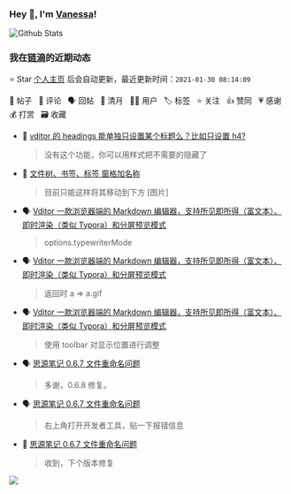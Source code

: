 ### Hey 👋, I'm [Vanessa](http://vanessa.b3log.org/)!

![Github Stats](https://github-readme-stats.vercel.app/api?username=Vanessa219&show_icons=true)

<!--events start -->

### 我在[链滴](https://ld246.com)的近期动态

⭐️ Star [个人主页](https://github.com/Vanessa219/Vanessa219) 后会自动更新，最近更新时间：`2021-01-30 08:14:09`

📝 帖子 &nbsp; 💬 评论 &nbsp; 🗣 回帖 &nbsp; 🌙 清月 &nbsp; 👨‍💻 用户 &nbsp; 🏷️ 标签 &nbsp; ⭐️ 关注 &nbsp; 👍 赞同 &nbsp; 💗 感谢 &nbsp; 💰 打赏 &nbsp; 🗃 收藏

* 💬 [vditor 的 headings 能单独只设置某个标题么？比如只设置 h4?](https://ld246.com/article/1611284420891/comment/1611905580181#comments)

  > 没有这个功能，你可以用样式把不需要的隐藏了
* 💬 [文件树、书签、标签 窗格加名称](https://ld246.com/article/1611804441837/comment/1611903738443#comments)

  > 目前只能这样将其移动到下方 [图片]
* 🗣 [Vditor 一款浏览器端的 Markdown 编辑器，支持所见即所得（富文本）、即时渲染（类似 Typora）和分屏预览模式](https://ld246.com/article/1549638745630/comment/1611821899478#comments)

  > options.typewriterMode
* 🗣 [Vditor 一款浏览器端的 Markdown 编辑器，支持所见即所得（富文本）、即时渲染（类似 Typora）和分屏预览模式](https://ld246.com/article/1549638745630/comment/1611754415213#comments)

  > 返回时 a =&gt; a.gif
* 🗣 [Vditor 一款浏览器端的 Markdown 编辑器，支持所见即所得（富文本）、即时渲染（类似 Typora）和分屏预览模式](https://ld246.com/article/1549638745630/comment/1611742132685#comments)

  > 使用 toolbar 对显示位置进行调整
* 🗣 [思源笔记 0.6.7 文件重命名问题](https://ld246.com/article/1611572167622/comment/1611720618327#comments)

  > 多谢，0.6.8 修复。
* 🗣 [思源笔记 0.6.7 文件重命名问题](https://ld246.com/article/1611572167622/comment/1611718731020#comments)

  > 右上角打开开发者工具，贴一下报错信息
* 💬 [思源笔记 0.6.7 文件重命名问题](https://ld246.com/article/1611572167622/comment/1611574017294#comments)

  > 收到，下个版本修复


<!--events end -->

<a title="Hits" target="_blank" href="https://github.com/Vanessa219/Vanessa219"><img src="https://hits.b3log.org/Vanessa219/Vanessa219.svg"></a>
